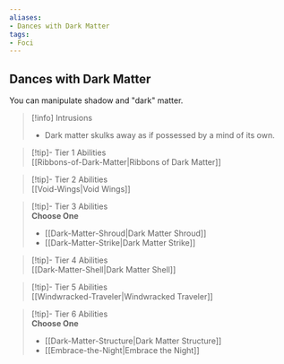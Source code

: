 ```yaml
---
aliases:
- Dances with Dark Matter
tags:
- Foci
---
```


  
## Dances with Dark Matter  
You can manipulate shadow and "dark" matter.  

>[!info] Intrusions  
>- Dark matter skulks away as if possessed by a mind of its own.  


>[!tip]- Tier 1 Abilities  
> [[Ribbons-of-Dark-Matter|Ribbons of Dark Matter]]  


>[!tip]- Tier 2 Abilities  
> [[Void-Wings|Void Wings]]  


>[!tip]- Tier 3 Abilities  
> **Choose One**  
>- [[Dark-Matter-Shroud|Dark Matter Shroud]]  
>- [[Dark-Matter-Strike|Dark Matter Strike]]  


>[!tip]- Tier 4 Abilities  
> [[Dark-Matter-Shell|Dark Matter Shell]]  


>[!tip]- Tier 5 Abilities  
> [[Windwracked-Traveler|Windwracked Traveler]]  


>[!tip]- Tier 6 Abilities  
> **Choose One**  
>- [[Dark-Matter-Structure|Dark Matter Structure]]  
>- [[Embrace-the-Night|Embrace the Night]]